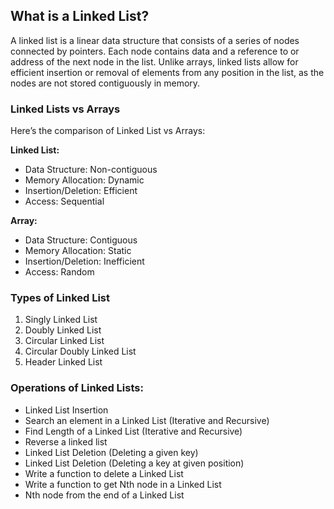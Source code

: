## What is a Linked List?
A linked list is a linear data structure that consists of a series of nodes connected by pointers. Each node contains data and a reference to or address of the next node in the list. Unlike arrays, linked lists allow for efficient insertion or removal of elements from any position in the list, as the nodes are not stored contiguously in memory. 

### Linked Lists vs Arrays
Here’s the comparison of Linked List vs Arrays:

**Linked List:**
- Data Structure: Non-contiguous
- Memory Allocation: Dynamic
- Insertion/Deletion: Efficient
- Access: Sequential

**Array:**
- Data Structure: Contiguous
- Memory Allocation: Static
- Insertion/Deletion: Inefficient
- Access: Random

### Types of Linked List
1. Singly Linked List
2. Doubly Linked List
3. Circular Linked List
4. Circular Doubly Linked List
5. Header Linked List

### Operations of Linked Lists:
- Linked List Insertion
- Search an element in a Linked List (Iterative and Recursive)
- Find Length of a Linked List (Iterative and Recursive)
- Reverse a linked list
- Linked List Deletion (Deleting a given key)
- Linked List Deletion (Deleting a key at given position)
- Write a function to delete a Linked List
- Write a function to get Nth node in a Linked List
- Nth node from the end of a Linked List
